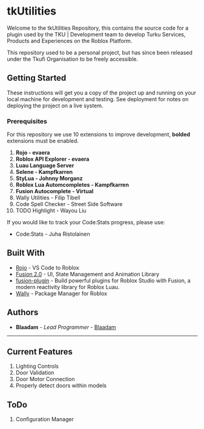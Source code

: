 # tkUtilities

Welcome to the tkUtilities Repository, this contains the source code for a plugin used by the TKU | Development team to develop Turku Services, Products and Experiences on the Roblox Platform.

This repository used to be a personal project, but has since been released under the Tkufi Organisation to be freely accessible.

## Getting Started

These instructions will get you a copy of the project up and running on your local machine for development and testing. See deployment for notes on deploying the project on a live system.

### Prerequisites

For this repository we use 10 extensions to improve development, **bolded** extensions must be enabled.

1. **Rojo - evaera**
2. **Roblox API Explorer - evaera**
3. **Luau Language Server**
4. **Selene - Kampfkarren**
5. **StyLua - Johnny Morganz**
6. **Roblox Lua Automcompletes - Kampfkarren**
7. **Fusion Autocomplete - Virtual**
8. Wally Utilities - Filip Tibell
9. Code Spell Checker - Street Side Software
10. TODO Highlight - Wayou Liu

If you would like to track your Code:Stats progress, please use:

* Code:Stats - Juha Ristolainen

## Built With

* [Rojo](https://rojo.space) - VS Code to Roblox
* [Fusion 2.0](https://elttob.uk/Fusion/0.2/) - UI, State Management and Animation Library
* [fusion-plugin](https://github.com/frqstbite/fusion-plugin) - Build powerful plugins for Roblox Studio with Fusion, a modern reactivity library for Roblox Luau.
* [Wally](https://wally.run/install) - Package Manager for Roblox

## Authors

* **Blaadam** - *Lead Programmer* - [Blaadam](https://github.com/Blaadam)

---

## Current Features

1. Lighting Controls
2. Door Validation
3. Door Motor Connection
4. Properly detect doors within models

## ToDo

1. Configuration Manager
